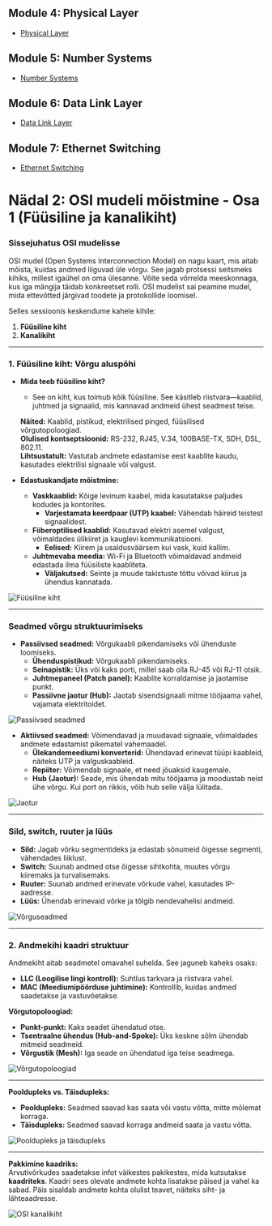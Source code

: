 ## Module 4: Physical Layer
- [Physical Layer](https://www.youtube.com/watch?v=AHV54tqhZU0&list=PLk4NQNr6-L8onI6MaPcfsRZJOvFO3S5D6&index=6)

## Module 5: Number Systems
- [Number Systems](https://www.youtube.com/watch?v=RdoxJsWzFKc&list=PLk4NQNr6-L8onI6MaPcfsRZJOvFO3S5D6&index=7)

## Module 6: Data Link Layer
- [Data Link Layer](https://www.youtube.com/watch?v=eK4s5TQm45c&list=PLk4NQNr6-L8onI6MaPcfsRZJOvFO3S5D6&index=8)

## Module 7: Ethernet Switching
- [Ethernet Switching](https://www.youtube.com/watch?v=KWm7_vsfdE4&list=PLk4NQNr6-L8onI6MaPcfsRZJOvFO3S5D6&index=9)

# Nädal 2: OSI mudeli mõistmine - Osa 1 (Füüsiline ja kanalikiht)

### Sissejuhatus OSI mudelisse

OSI mudel (Open Systems Interconnection Model) on nagu kaart, mis aitab mõista, kuidas andmed liiguvad üle võrgu. See jagab protsessi seitsmeks kihiks, millest igaühel on oma ülesanne. Võite seda võrrelda meeskonnaga, kus iga mängija täidab konkreetset rolli. OSI mudelist sai peamine mudel, mida ettevõtted järgivad toodete ja protokollide loomisel.

Selles sessioonis keskendume kahele kihile:
1. **Füüsiline kiht**
2. **Kanalikiht**

---

### 1. Füüsiline kiht: Võrgu aluspõhi

- **Mida teeb füüsiline kiht?**
  - See on kiht, kus toimub kõik füüsiline. See käsitleb riistvara—kaablid, juhtmed ja signaalid, mis kannavad andmeid ühest seadmest teise.

  **Näited:** Kaablid, pistikud, elektrilised pinged, füüsilised võrgutopoloogiad.  
  **Olulised kontseptsioonid:** RS-232, RJ45, V.34, 100BASE-TX, SDH, DSL, 802.11.  
  **Lihtsustatult:** Vastutab andmete edastamise eest kaablite kaudu, kasutades elektrilisi signaale või valgust.

- **Edastuskandjate mõistmine:**
  - **Vaskkaablid:** Kõige levinum kaabel, mida kasutatakse paljudes kodudes ja kontorites.
    - **Varjestamata keerdpaar (UTP) kaabel:** Vähendab häireid teistest signaalidest.
  - **Fiiberoptilised kaablid:** Kasutavad elektri asemel valgust, võimaldades ülikiiret ja kauglevi kommunikatsiooni.
    - **Eelised:** Kiirem ja usaldusväärsem kui vask, kuid kallim.
  - **Juhtmevaba meedia:** Wi-Fi ja Bluetooth võimaldavad andmeid edastada ilma füüsiliste kaabliteta.
    - **Väljakutsed:** Seinte ja muude takistuste tõttu võivad kiirus ja ühendus kannatada.

![Füüsiline kiht](/lectures/images/physical_layer.png)

---

### Seadmed võrgu struktuurimiseks

- **Passiivsed seadmed:** Võrgukaabli pikendamiseks või ühenduste loomiseks.
  - **Ühenduspistikud:** Võrgukaabli pikendamiseks.  
  - **Seinapistik:** Üks või kaks porti, millel saab olla RJ-45 või RJ-11 otsik.
  - **Juhtmepaneel (Patch panel):** Kaablite korraldamise ja jaotamise punkt.
  - **Passiivne jaotur (Hub):** Jaotab sisendsignaali mitme tööjaama vahel, vajamata elektritoidet.

![Passiivsed seadmed](/lectures/images/patchpanel.png)

- **Aktiivsed seadmed:** Võimendavad ja muudavad signaale, võimaldades andmete edastamist pikematel vahemaadel.
  - **Ülekandemeediumi konverterid:** Ühendavad erinevat tüüpi kaableid, näiteks UTP ja valguskaableid.
  - **Repiiter:** Võimendab signaale, et need jõuaksid kaugemale.
  - **Hub (Jaotur):** Seade, mis ühendab mitu tööjaama ja moodustab neist ühe võrgu. Kui port on rikkis, võib hub selle välja lülitada.

![Jaotur](/lectures/images/hub.png)

---

### Sild, switch, ruuter ja lüüs

- **Sild:** Jagab võrku segmentideks ja edastab sõnumeid õigesse segmenti, vähendades liiklust.
- **Switch:** Suunab andmed otse õigesse sihtkohta, muutes võrgu kiiremaks ja turvalisemaks.
- **Ruuter:** Suunab andmed erinevate võrkude vahel, kasutades IP-aadresse.
- **Lüüs:** Ühendab erinevaid võrke ja tõlgib nendevahelisi andmeid.

![Võrguseadmed](/lectures/images/networkdevices.png)

---

### 2. Andmekihi kaadri struktuur

Andmekiht aitab seadmetel omavahel suhelda. See jaguneb kaheks osaks:
- **LLC (Loogilise lingi kontroll):** Suhtlus tarkvara ja riistvara vahel.
- **MAC (Meediumipöörduse juhtimine):** Kontrollib, kuidas andmed saadetakse ja vastuvõetakse.

**Võrgutopoloogiad:**
- **Punkt-punkt:** Kaks seadet ühendatud otse.
- **Tsentraalne ühendus (Hub-and-Spoke):** Üks keskne sõlm ühendab mitmeid seadmeid.
- **Võrgustik (Mesh):** Iga seade on ühendatud iga teise seadmega.

![Võrgutopoloogiad](/lectures/images/networktopology.png)

---

**Pooldupleks vs. Täisdupleks:**
- **Pooldupleks:** Seadmed saavad kas saata või vastu võtta, mitte mõlemat korraga.
- **Täisdupleks:** Seadmed saavad korraga andmeid saata ja vastu võtta.

![Pooldupleks ja täisdupleks](/lectures/images/dupleks.png)

---

**Pakkimine kaadriks:**  
Arvutivõrkudes saadetakse infot väikestes pakikestes, mida kutsutakse **kaadriteks**. Kaadri sees olevate andmete kohta lisatakse päised ja vahel ka sabad. Päis sisaldab andmete kohta olulist teavet, näiteks siht- ja lähteaadresse.

![OSI kanalikiht](/lectures/images/datalink.png)